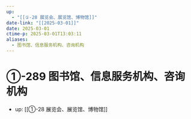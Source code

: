 ```yaml
---
up:
  - "[[①-28 展览会、展览馆、博物馆]]"
date-link: "[[2025-03-01]]"
date: 2025-03-01
ctime-p: 2025-03-01T13:03:11
aliases:
  - 图书馆、信息服务机构、咨询机构
---
```


# ①-289 图书馆、信息服务机构、咨询机构

- up: [[①-28 展览会、展览馆、博物馆]]
